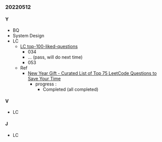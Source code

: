 ### 20220512

#### Y
- BQ
- System Design
- LC
  - [LC top-100-liked-questions](https://leetcode.com/problem-list/top-100-liked-questions/?page=1&fbclid=IwAR2MzUDDOscDklba5gL815lkLKzxK-zOR2WV2-W80_gRmvtfAsNWyut_USw)
    - 034
    - ... (pass, will do next time)
    - 053
  - Ref
    - [New Year Gift - Curated List of Top 75 LeetCode Questions to Save Your Time](https://www.teamblind.com/post/New-Year-Gift---Curated-List-of-Top-100-LeetCode-Questions-to-Save-Your-Time-OaM1orEU)
      - progress :
        - Completed (all completed)
#### V
  - LC

#### J
  - LC

